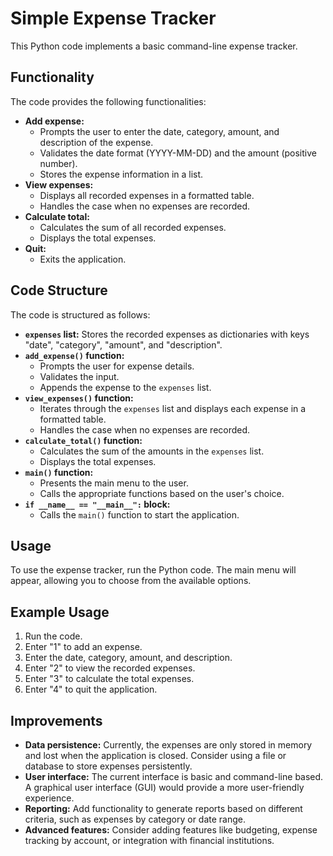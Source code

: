 # Simple Expense Tracker

This Python code implements a basic command-line expense tracker.

## Functionality

The code provides the following functionalities:

* **Add expense:**
    * Prompts the user to enter the date, category, amount, and description of the expense.
    * Validates the date format (YYYY-MM-DD) and the amount (positive number).
    * Stores the expense information in a list.
* **View expenses:**
    * Displays all recorded expenses in a formatted table.
    * Handles the case when no expenses are recorded.
* **Calculate total:**
    * Calculates the sum of all recorded expenses.
    * Displays the total expenses.
* **Quit:**
    * Exits the application.

## Code Structure

The code is structured as follows:

* **`expenses` list:** Stores the recorded expenses as dictionaries with keys "date", "category", "amount", and "description".
* **`add_expense()` function:**
    * Prompts the user for expense details.
    * Validates the input.
    * Appends the expense to the `expenses` list.
* **`view_expenses()` function:**
    * Iterates through the `expenses` list and displays each expense in a formatted table.
    * Handles the case when no expenses are recorded.
* **`calculate_total()` function:**
    * Calculates the sum of the amounts in the `expenses` list.
    * Displays the total expenses.
* **`main()` function:**
    * Presents the main menu to the user.
    * Calls the appropriate functions based on the user's choice.
* **`if __name__ == "__main__":` block:**
    * Calls the `main()` function to start the application.

## Usage

To use the expense tracker, run the Python code. The main menu will appear, allowing you to choose from the available options.

## Example Usage

1. Run the code.
2. Enter "1" to add an expense.
3. Enter the date, category, amount, and description.
4. Enter "2" to view the recorded expenses.
5. Enter "3" to calculate the total expenses.
6. Enter "4" to quit the application.

## Improvements

* **Data persistence:** Currently, the expenses are only stored in memory and lost when the application is closed. Consider using a file or database to store expenses persistently.
* **User interface:** The current interface is basic and command-line based. A graphical user interface (GUI) would provide a more user-friendly experience.
* **Reporting:** Add functionality to generate reports based on different criteria, such as expenses by category or date range.
* **Advanced features:** Consider adding features like budgeting, expense tracking by account, or integration with financial institutions.
